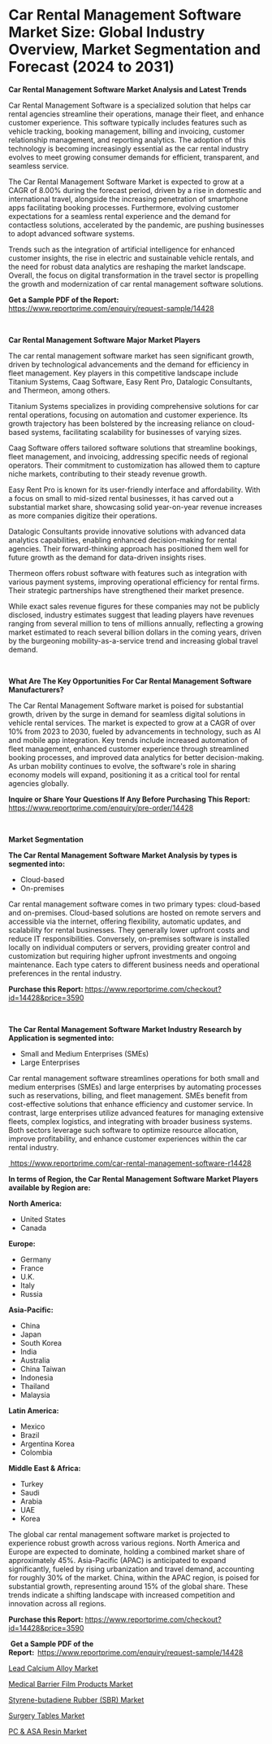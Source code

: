 <p><h1>Car Rental Management Software Market Size: Global Industry Overview, Market Segmentation and Forecast (2024 to 2031)</h1></p><p><strong>Car Rental Management Software Market Analysis and Latest Trends</strong></p>
<p><p>Car Rental Management Software is a specialized solution that helps car rental agencies streamline their operations, manage their fleet, and enhance customer experience. This software typically includes features such as vehicle tracking, booking management, billing and invoicing, customer relationship management, and reporting analytics. The adoption of this technology is becoming increasingly essential as the car rental industry evolves to meet growing consumer demands for efficient, transparent, and seamless service.</p><p>The Car Rental Management Software Market is expected to grow at a CAGR of 8.00% during the forecast period, driven by a rise in domestic and international travel, alongside the increasing penetration of smartphone apps facilitating booking processes. Furthermore, evolving customer expectations for a seamless rental experience and the demand for contactless solutions, accelerated by the pandemic, are pushing businesses to adopt advanced software systems. </p><p>Trends such as the integration of artificial intelligence for enhanced customer insights, the rise in electric and sustainable vehicle rentals, and the need for robust data analytics are reshaping the market landscape. Overall, the focus on digital transformation in the travel sector is propelling the growth and modernization of car rental management software solutions.</p></p>
<p><strong>Get a Sample PDF of the Report:&nbsp;</strong> <a href="https://www.reportprime.com/enquiry/request-sample/14428">https://www.reportprime.com/enquiry/request-sample/14428</a></p>
<p>&nbsp;</p>
<p><strong>Car Rental Management Software Major Market Players</strong></p>
<p><p>The car rental management software market has seen significant growth, driven by technological advancements and the demand for efficiency in fleet management. Key players in this competitive landscape include Titanium Systems, Caag Software, Easy Rent Pro, Datalogic Consultants, and Thermeon, among others.</p><p>Titanium Systems specializes in providing comprehensive solutions for car rental operations, focusing on automation and customer experience. Its growth trajectory has been bolstered by the increasing reliance on cloud-based systems, facilitating scalability for businesses of varying sizes.</p><p>Caag Software offers tailored software solutions that streamline bookings, fleet management, and invoicing, addressing specific needs of regional operators. Their commitment to customization has allowed them to capture niche markets, contributing to their steady revenue growth.</p><p>Easy Rent Pro is known for its user-friendly interface and affordability. With a focus on small to mid-sized rental businesses, it has carved out a substantial market share, showcasing solid year-on-year revenue increases as more companies digitize their operations.</p><p>Datalogic Consultants provide innovative solutions with advanced data analytics capabilities, enabling enhanced decision-making for rental agencies. Their forward-thinking approach has positioned them well for future growth as the demand for data-driven insights rises.</p><p>Thermeon offers robust software with features such as integration with various payment systems, improving operational efficiency for rental firms. Their strategic partnerships have strengthened their market presence.</p><p>While exact sales revenue figures for these companies may not be publicly disclosed, industry estimates suggest that leading players have revenues ranging from several million to tens of millions annually, reflecting a growing market estimated to reach several billion dollars in the coming years, driven by the burgeoning mobility-as-a-service trend and increasing global travel demand.</p></p>
<p>&nbsp;</p>
<p><strong>What Are The Key Opportunities For Car Rental Management Software Manufacturers?</strong></p>
<p><p>The Car Rental Management Software market is poised for substantial growth, driven by the surge in demand for seamless digital solutions in vehicle rental services. The market is expected to grow at a CAGR of over 10% from 2023 to 2030, fueled by advancements in technology, such as AI and mobile app integration. Key trends include increased automation of fleet management, enhanced customer experience through streamlined booking processes, and improved data analytics for better decision-making. As urban mobility continues to evolve, the software's role in sharing economy models will expand, positioning it as a critical tool for rental agencies globally.</p></p>
<p><strong>Inquire or Share Your Questions If Any Before Purchasing This Report:</strong> <a href="https://www.reportprime.com/enquiry/pre-order/14428">https://www.reportprime.com/enquiry/pre-order/14428</a></p>
<p>&nbsp;</p>
<p><strong>Market Segmentation</strong></p>
<p><strong>The Car Rental Management Software Market Analysis by types is segmented into:</strong></p>
<p><ul><li>Cloud-based</li><li>On-premises</li></ul></p>
<p><p>Car rental management software comes in two primary types: cloud-based and on-premises. Cloud-based solutions are hosted on remote servers and accessible via the internet, offering flexibility, automatic updates, and scalability for rental businesses. They generally lower upfront costs and reduce IT responsibilities. Conversely, on-premises software is installed locally on individual computers or servers, providing greater control and customization but requiring higher upfront investments and ongoing maintenance. Each type caters to different business needs and operational preferences in the rental industry.</p></p>
<p><strong>Purchase this Report:&nbsp;</strong><a href="https://www.reportprime.com/checkout?id=14428&price=3590">https://www.reportprime.com/checkout?id=14428&price=3590</a></p>
<p>&nbsp;</p>
<p><strong>The Car Rental Management Software Market Industry Research by Application is segmented into:</strong></p>
<p><ul><li>Small and Medium Enterprises (SMEs)</li><li>Large Enterprises</li></ul></p>
<p><p>Car rental management software streamlines operations for both small and medium enterprises (SMEs) and large enterprises by automating processes such as reservations, billing, and fleet management. SMEs benefit from cost-effective solutions that enhance efficiency and customer service. In contrast, large enterprises utilize advanced features for managing extensive fleets, complex logistics, and integrating with broader business systems. Both sectors leverage such software to optimize resource allocation, improve profitability, and enhance customer experiences within the car rental industry.</p></p>
<p><a href="https://www.reportprime.com/car-rental-management-software-r14428">&nbsp;https://www.reportprime.com/car-rental-management-software-r14428</a></p>
<p><strong>In terms of Region, the Car Rental Management Software Market Players available by Region are:</strong></p>
<p>
    <p> <strong> North America: </strong>
        <ul>
            <li>United States</li>
            <li>Canada</li>
        </ul>
        </p> 
    <p> <strong> Europe: </strong>
        <ul>
            <li>Germany</li>
            <li>France</li>
            <li>U.K.</li>
            <li>Italy</li>
            <li>Russia</li>
        </ul>
        </p> 
    <p> <strong> Asia-Pacific: </strong>
        <ul>
            <li>China</li>
            <li>Japan</li>
            <li>South Korea</li>
            <li>India</li>
            <li>Australia</li>
            <li>China Taiwan</li>
            <li>Indonesia</li>
            <li>Thailand</li>
            <li>Malaysia</li>
        </ul>
        </p> 
    <p> <strong> Latin America: </strong>
        <ul>
            <li>Mexico</li>
            <li>Brazil</li>
            <li>Argentina Korea</li>
            <li>Colombia</li>
        </ul>
        </p> 
    <p> <strong> Middle East & Africa: </strong>
        <ul>
            <li>Turkey</li>
            <li>Saudi</li>
            <li>Arabia</li>
            <li>UAE</li>
            <li>Korea</li>
        </ul>
    </p>
    </p>
<p><p>The global car rental management software market is projected to experience robust growth across various regions. North America and Europe are expected to dominate, holding a combined market share of approximately 45%. Asia-Pacific (APAC) is anticipated to expand significantly, fueled by rising urbanization and travel demand, accounting for roughly 30% of the market. China, within the APAC region, is poised for substantial growth, representing around 15% of the global share. These trends indicate a shifting landscape with increased competition and innovation across all regions.</p></p>
<p><strong>Purchase this Report: </strong><a href="https://www.reportprime.com/checkout?id=14428&price=3590">https://www.reportprime.com/checkout?id=14428&price=3590</a></p>
<p>&nbsp;<strong>Get a Sample PDF of the Report:&nbsp;&nbsp;</strong><a href="https://www.reportprime.com/enquiry/request-sample/14428">https://www.reportprime.com/enquiry/request-sample/14428</a></p>
<p><strong></strong></p>
<p><p><a href="https://issuu.com/reportprime-2/docs/lead-calcium-alloy-market-size-2030_12e34444947768">Lead Calcium Alloy Market</a></p><p><a href="https://medium.com/@charlesporter2662/the-medical-barrier-film-products-market-prioritizes-cost-control-and-efficiency-enhancement-b2efc0193bd3">Medical Barrier Film Products Market</a></p><p><a href="https://issuu.com/reportprime-2/docs/styrene-butadiene-rubber-sbr-market_ea9340441d2a3a">Styrene-butadiene Rubber (SBR) Market</a></p><p><a href="https://www.linkedin.com/pulse/surgery-tables-market-report-product-type-motorizednon-motorized-6xdme?trackingId=agEX4I7%2BR4yFcmaLxGQ8XQ%3D%3D">Surgery Tables Market</a></p><p><a href="https://medium.com/@charlesporter2662/global-pc-asa-resin-market-share-and-growth-opportunities-and-market-size-growing-with-a-cagr-of-8bc9b3599565">PC & ASA Resin Market</a></p></p>